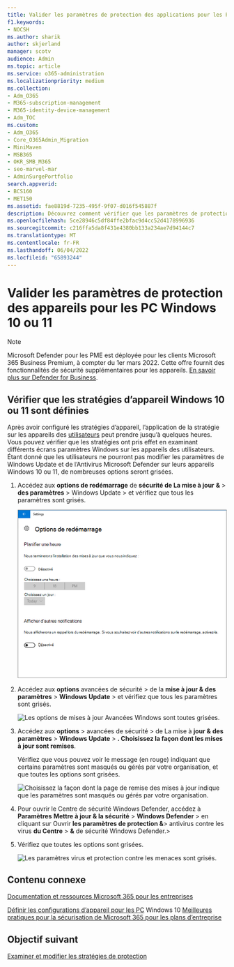 ```yaml
---
title: Valider les paramètres de protection des applications pour les PC Windows 10
f1.keywords:
- NOCSH
ms.author: sharik
author: skjerland
manager: scotv
audience: Admin
ms.topic: article
ms.service: o365-administration
ms.localizationpriority: medium
ms.collection:
- Adm_O365
- M365-subscription-management
- M365-identity-device-management
- Adm_TOC
ms.custom:
- Adm_O365
- Core_O365Admin_Migration
- MiniMaven
- MSB365
- OKR_SMB_M365
- seo-marvel-mar
- AdminSurgePortfolio
search.appverid:
- BCS160
- MET150
ms.assetid: fae8819d-7235-495f-9f07-d016f545887f
description: Découvrez comment vérifier que les paramètres de protection des applications Microsoft 365 Business Premium ont pris effet sur les appareils Windows 10 de vos utilisateurs.
ms.openlocfilehash: 5ce28946c5df84ffe2bfac9d4cc52d4178996936
ms.sourcegitcommit: c216ffa5da8f431e4380bb133a234ae7d94144c7
ms.translationtype: MT
ms.contentlocale: fr-FR
ms.lasthandoff: 06/04/2022
ms.locfileid: "65893244"
---
```

# <a name="validate-device-protection-settings-for-windows-10-or-11-pcs"></a>Valider les paramètres de protection des appareils pour les PC Windows 10 ou 11

> [!NOTE]
> Microsoft Defender pour les PME est déployée pour les clients Microsoft 365 Business Premium, à compter du 1er mars 2022. Cette offre fournit des fonctionnalités de sécurité supplémentaires pour les appareils. [En savoir plus sur Defender for Business](../security/defender-business/mdb-overview.md).

## <a name="verify-that-windows-10-or-11-device-policies-are-set"></a>Vérifier que les stratégies d’appareil Windows 10 ou 11 sont définies

Après avoir configuré les stratégies d’appareil, l’application de la stratégie sur les appareils des [utilisateurs](../business-premium/m365bp-protection-settings-for-windows-10-devices.md) peut prendre jusqu’à quelques heures. Vous pouvez vérifier que les stratégies ont pris effet en examinant différents écrans paramètres Windows sur les appareils des utilisateurs. Étant donné que les utilisateurs ne pourront pas modifier les paramètres de Windows Update et de l’Antivirus Microsoft Defender sur leurs appareils Windows 10 ou 11, de nombreuses options seront grisées.
  
1. Accédez aux **options de redémarrage** de **sécurité de La mise à jour** **&amp;** \> **des paramètres** \> Windows Update \> et vérifiez que tous les paramètres sont grisés.

    ![Toutes les options de redémarrage sont grisées.](../business-premium/media/31308da9-18b0-47c5-bbf6-d5fa6747c376.png)
  
2. Accédez aux **options** avancées de sécurité \> de la **mise à jour &amp;** **des paramètres** \> **Windows Update** \> et vérifiez que tous les paramètres sont grisés.

    ![Les options de mises à jour Avancées Windows sont toutes grisées.](../business-premium/media/049cf281-d503-4be9-898b-c0a3286c7fc2.png)
  
3. Accédez aux **options** \> avancées de sécurité \> de La mise à **jour &amp;** **des paramètres** \> **Windows Update** \> **. Choisissez la façon dont les mises à jour sont remises**.

    Vérifiez que vous pouvez voir le message (en rouge) indiquant que certains paramètres sont masqués ou gérés par votre organisation, et que toutes les options sont grisées.

    ![Choisissez la façon dont la page de remise des mises à jour indique que les paramètres sont masqués ou gérés par votre organisation.](../business-premium/media/6b3e37c5-da41-4afd-9983-b4f406216b59.png)
  
4. Pour ouvrir le Centre de sécurité Windows Defender, accédez à **Paramètres** **Mettre à jour &amp; la sécurité** \> **Windows Defender** \> en cliquant sur Ouvrir **les paramètres de protection &amp;**\> antivirus contre les virus **du Centre** \> **&amp;** de sécurité Windows Defender.\>

5. Vérifiez que toutes les options sont grisées.

    ![Les paramètres virus et protection contre les menaces sont grisés.](../business-premium/media/9ca68d40-a5d9-49d7-92a4-c581688b5926.png)
  
## <a name="related-content"></a>Contenu connexe

[Documentation et ressources Microsoft 365 pour les entreprises](/admin)

[Définir les configurations d’appareil pour les PC](../business-premium/m365bp-protection-settings-for-windows-10-devices.md)
 Windows 10 [Meilleures pratiques pour la sécurisation de Microsoft 365 pour les plans d’entreprise](../admin/security-and-compliance/secure-your-business-data.md)

## <a name="next-objective"></a>Objectif suivant

[Examiner et modifier les stratégies de protection](m365bp-view-edit-create-mdb-policies.md)
